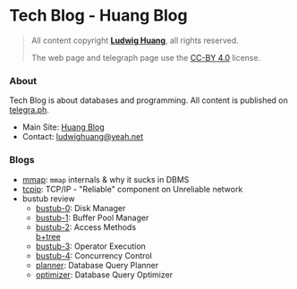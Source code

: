 # Tech Blog - Huang Blog

> All content copyright [**Ludwig Huang**](https://github.com/LudwigHuang), all rights reserved.
>
> The web page and telegraph page use the [CC-BY 4.0](https://creativecommons.org/licenses/by/4.0/) license.

### About

Tech Blog is about databases and programming. All content is published on [telegra.ph](https://telegra.ph).

* Main Site: [Huang Blog](https://xn--29s704loyd.com/)
* Contact: [ludwighuang@yeah.net](mailto:ludwighuang@yeah.net)

### Blogs

* [mmap](https://telegra.ph/mmap-11-28): `mmap` internals & why it sucks in DBMS
* [tcpip](https://telegra.ph/TCPIP-01-12): TCP/IP - "Reliable" component on Unreliable network
* bustub review
    * [bustub-0](https://telegra.ph/bustub-0-10-16): Disk Manager
    * [bustub-1](https://telegra.ph/bustub-1-10-17): Buffer Pool Manager
    * [bustub-2](https://telegra.ph/bustub-2-10-18): Access Methods<br/>
      [b+tree](https://telegra.ph/btree-11-14)
    * [bustub-3](https://telegra.ph/bustub-3-10-19): Operator Execution
    * [bustub-4](https://telegra.ph/bustub-4-10-20): Concurrency Control
    * [planner](https://telegra.ph/planner-11-28): Database Query Planner
    * [optimizer](https://telegra.ph/optimizer-11-30): Database Query Optimizer

